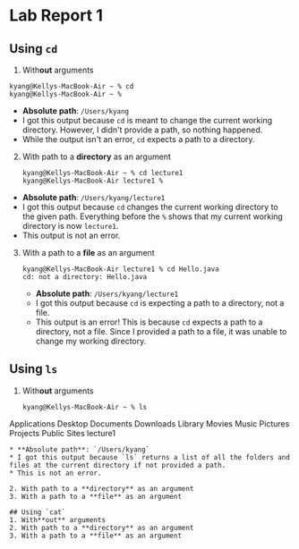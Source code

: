 # Lab Report 1
## Using `cd`
1. With**out** arguments
  ```
  kyang@Kellys-MacBook-Air ~ % cd
  kyang@Kellys-MacBook-Air ~ %
  ```
  * **Absolute path**: `/Users/kyang`
  * I got this output because `cd` is meant to change the current working directory. However, I didn't provide a path, so nothing happened.
  * While the output isn't an error, `cd` expects a path to a directory. 

2. With path to a **directory** as an argument
     ```
     kyang@Kellys-MacBook-Air ~ % cd lecture1
     kyang@Kellys-MacBook-Air lecture1 %
     ```
  * **Absolute path**: `/Users/kyang/lecture1`
  * I got this output because `cd` changes the current working directory to the given path. Everything before the `%` shows that my current working directory is now `lecture1`.
  * This output is not an error. 

3. With a path to a **file** as an argument
   ```
   kyang@Kellys-MacBook-Air lecture1 % cd Hello.java
   cd: not a directory: Hello.java
   ```
   * **Absolute path**: `/Users/kyang/lecture1`
   * I got this output because `cd` is expecting a path to a directory, not a file.
   * This output is an error! This is because `cd` expects a path to a directory, not a file. Since I provided a path to a file, it was unable to change my working directory. 

## Using `ls`
1. With**out** arguments
   ```
   kyang@Kellys-MacBook-Air ~ % ls
  Applications
  Desktop
  Documents
  Downloads
  Library
  Movies
  Music
  Pictures
  Projects
  Public
  Sites
  lecture1
   ```
  * **Absolute path**: `/Users/kyang`
  * I got this output because `ls` returns a list of all the folders and files at the current directory if not provided a path.
  * This is not an error.

2. With path to a **directory** as an argument
3. With a path to a **file** as an argument

## Using `cat`
1. With**out** arguments
2. With path to a **directory** as an argument
3. With a path to a **file** as an argument

